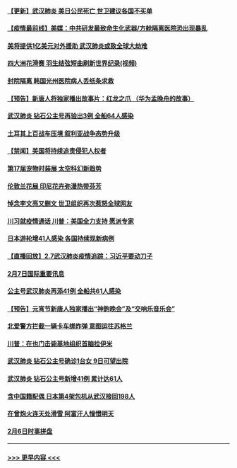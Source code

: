 #### [【更新】武汉肺炎 美日公民死亡 世卫建议各国不买单](../pages/prog202/a102770740.md?t=02082022) 
#### [【疫情最前线】美媒：中共研发最致命生化武器/方舱隔离医院恐出现暴乱](../pages/prog202/a102772439.md?t=02082022) 
#### [美将提供1亿美元对外援助 武汉肺炎或致全球大劫难](../pages/prog202/a102772361.md?t=02082022) 
#### [四大洲花滑赛 羽生结弦短曲刷新世界纪录(视频)](../pages/prog202/a102772341.md?t=02082022) 
#### [封院隔离 韩国光州医院病人丢纸条求救](../pages/prog202/a102772282.md?t=02082022) 
#### [【预告】新唐人将独家播出故事片：红龙之爪 （华为孟晚舟的故事）](../pages/prog202/a102767728.md?t=02082022) 
#### [武汉肺炎 钻石公主号再验出3例 全船64人感染](../pages/prog202/a102771726.md?t=02082022) 
#### [土耳其上百战车压境 叙利亚战争态势升级](../pages/prog202/a102772132.md?t=02082022) 
#### [【禁闻】美国将持续追责侵犯人权者](../pages/prog202/a102772042.md?t=02082022) 
#### [第17届宠物时装展 太空科幻新趋势](../pages/prog202/a102772033.md?t=02082022) 
#### [伦敦兰花展 印尼花卉弥漫热带芬芳](../pages/prog202/a102772026.md?t=02082022) 
#### [悼念李文亮又删文 世卫组织再次惹怒全球网友](../pages/prog202/a102771968.md?t=02082022) 
#### [川习就疫情通话 川普：美国全力支持 愿派专家](../pages/prog202/a102771930.md?t=02082022) 
#### [日本游轮增41人感染 各国持续现新病例](../pages/prog202/a102771912.md?t=02082022) 
#### [【直播回放】2.7武汉肺炎疫情追踪：习近平要动刀子](../pages/prog202/a102771649.md?t=02082022) 
#### [2月7日国际重要讯息](../pages/prog202/a102771747.md?t=02082022) 
#### [公主号武汉肺炎再添41例 全船共61人感染](../pages/prog202/a102771703.md?t=02082022) 
#### [【预告】元宵节新唐人独家播出“神韵晚会”及“交响乐音乐会”](../pages/prog202/a102767674.md?t=02082022) 
#### [北爱警方拦截一辆卡车绑炸弹 意图运往苏格兰](../pages/prog202/a102771609.md?t=02082022) 
#### [川普：在也门击毙基地组织首脑拉伊米](../pages/prog202/a102771528.md?t=02082022) 
#### [武汉肺炎 钻石公主号确诊1台女 9日可望出院](../pages/prog202/a102771518.md?t=02082022) 
#### [武汉肺炎 钻石公主号新增41例 累计达61人](../pages/prog202/a102771486.md?t=02082022) 
#### [含中国籍配偶 日本第4架包机从武汉接回198人](../pages/prog202/a102771472.md?t=02082022) 
#### [在曾炮火连天处滑雪 阿富汗人憧憬明天](../pages/prog202/a102771290.md?t=02082022) 
#### [2月6日时事拼盘](../pages/prog202/a102771225.md?t=02082022) 

----
#### [ >>> 更早内容 <<< ](../indexes/prog202-earlier.md)

